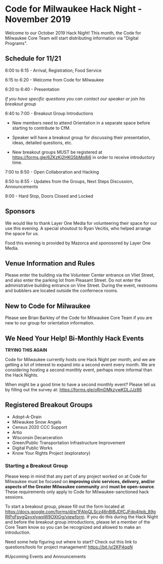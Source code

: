 # Code for Milwaukee Hack Night - November 2019

Welcome to our October 2019 Hack Night! This month, the Code for Milwaukee Core Team will start distributing information via "Digital Programs".

## Schedule for 11/21

6:00 to 6:15 - Arrival, Registration, Food Service

6:15 to 6:20 - Welcome from Code for Milwaukee

6:20 to 6:40 - Presentation 

*If you have specific questions you can contact our speaker or join his breakout group*

6:40 to 7:00 - Breakout Group Introductions

- New members need to attend Orientation in a separate space before starting to contribute to CfM.

- Speaker will have a breakout group for discussing their presentation, ideas, detailed questions, etc.

- New breakout groups MUST be registered at https://forms.gle/6ZKzKj2HKG5bMq8j6 in order to receive introductory time.

7:00 to 8:50 - Open Collaboration and Hacking

8:50 to 8:55 - Updates from the Groups, Next Steps Discussion, Announcements

9:00 - Hard Stop, Doors Closed and Locked

## Sponsors

We would like to thank Layer One Media for volunteering their space for our use this evening. A special shoutout to Ryan Vecitis, who helped arrange the space for us.

Food this evening is provided by Mazorca and sponosored by Layer One Media.

## Venue Information and Rules

Please enter the building via the Volunteer Center entrance on Vliet Street, and also enter the parking lot from Pleasant Street. Do not enter the administrative building entrance on Vine Street. During the event, restrooms and bubblers are located outside the confernece rooms.

## New to Code for Milwaukee

Please see Brian Barkley of the Code for Milwaukee Core Team if you are new to our group for orientation information.

## We Need Your Help! Bi-Monthly Hack Events

**TRYING THIS AGAIN**

Code for Milwaukee currently hosts one Hack Night per month, and we are getting a lot of interest to expand into a second event every month. We are considering hosting a second monthly event, perhaps more informal than the Hack Nights.

When might be a good time to have a second monthly event? Please tell us by filling out the survey at: https://forms.gle/oRmDMkzywKDLJJz86

## Registered Breakout Groups

- Adopt-A-Drain
- Milwaukee Snow Angels
- Census 2020 CCC Support
- Artio
- Wisconsin Decarceration
- Green/Public Transportation Infrastructure Improvement
- Digital Public Works
- Know Your Rights Project (exploratory)

### Starting a Breakout Group

Please keep in mind that any part of any project worked on at Code for Milwaukee must be focused on **improving civic services, delivery, and/or aspects of the Greater Milwaukee community** and **must be open-source**. These requirements only apply to Code for Milwaukee-sanctioned hack sessions.

To start a breakout group, please fill out the form located at https://docs.google.com/forms/d/e/1FAIpQLScz46nBIBJDfCJFdp4jtpb_89gRtPoFpvgQxyxlywpW9OXtOg/viewform. If you do this during the Hack Night and before the breakout group introductions, please let a member of the Core Team know so you can be recognized and allowed to make an introduction.

Need some help figuring out where to start? Check out this link to questions/tools for project management! https://bit.ly/2KP4qqN

#Upcoming Events and Announcements
